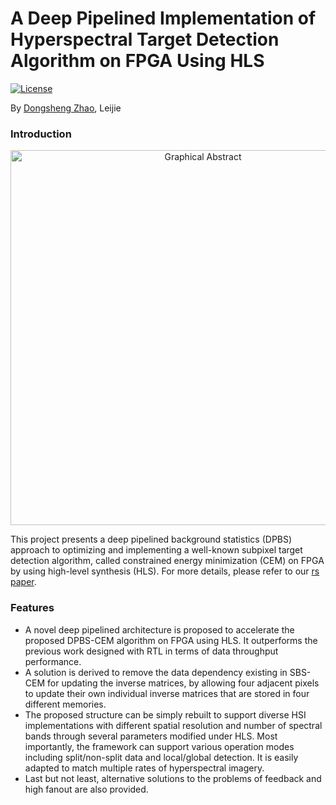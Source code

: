 # A Deep Pipelined Implementation of Hyperspectral Target Detection Algorithm on FPGA Using HLS

[![License](https://img.shields.io/badge/license-BSD-blue.svg)](LICENSE)

By [Dongsheng Zhao](https://generalzds.github.io/), Leijie

### Introduction

<p align="center">
<img src="https://github.com/GeneralZDS/DPBS-CEM-Implementation-on-FPGA/blob/master/img-folder/remotesensing-10-00516-ag.jpg" alt="Graphical Abstract" width="600px">
</p>

This project presents a deep pipelined background statistics (DPBS) approach to optimizing and implementing a well-known subpixel target detection algorithm, called constrained energy minimization (CEM) on FPGA by using high-level synthesis (HLS). For more details, please refer to our [rs paper](http://www.mdpi.com/2072-4292/10/4/516).

### Features

* A novel deep pipelined architecture is proposed to accelerate the proposed DPBS-CEM algorithm on FPGA using HLS. It outperforms the previous work designed with RTL in terms of data throughput performance.
* A solution is derived to remove the data dependency existing in SBS-CEM for updating the inverse matrices, by allowing four adjacent pixels to update their own individual inverse matrices that are stored in four different memories.
* The proposed structure can be simply rebuilt to support diverse HSI implementations with different spatial resolution and number of spectral bands through several parameters modified under HLS. Most importantly, the framework can support various operation modes including split/non-split data and local/global detection. It is easily adapted to match multiple rates of hyperspectral imagery.
* Last but not least, alternative solutions to the problems of feedback and high fanout are also provided.
